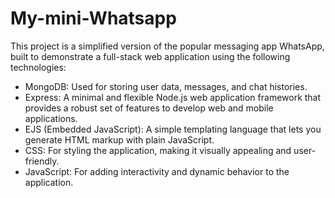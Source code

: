 # My-mini-Whatsapp
This project is a simplified version of the popular messaging app WhatsApp, built to demonstrate a full-stack web application using the following technologies:

* MongoDB: Used for storing user data, messages, and chat histories.
* Express: A minimal and flexible Node.js web application framework that provides a robust set of features to develop web and mobile applications.
* EJS (Embedded JavaScript): A simple templating language that lets you generate HTML markup with plain JavaScript.
* CSS: For styling the application, making it visually appealing and user-friendly.
* JavaScript: For adding interactivity and dynamic behavior to the application.

